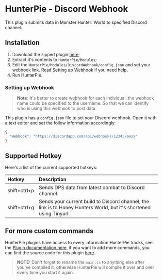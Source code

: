 # HunterPie - Discord Webhook

This plugin submits data in Monster Hunter: World to specified Discord channel.

## Installation

1. Download the zipped plugin [here](https://cdn.discordapp.com/attachments/652762250746265600/756763311470542948/DiscordWebhook.zip);
2. Extract it's contents to `HunterPie/Modules`;
3. Edit the `HunterPie/Modules/DiscordWebhook/config.json` and set your webhook link. Read [Setting up Webhook](#Setting-up-Webhook) if you need help.
4. Run HunterPie.

### Setting up Webhook

> **Note:** It's better to create webhook for each individual, the webhook name could be specified to the username. So that we can identify who is using this webhook to post data.

This plugin has a `config.json` file to set your Discord webhook. Open it with a text editor and set the follow information accordingly:

```js
{
  "Webhook": "https://discordapp.com/api/webhooks/12345/ooxx"          // This is your Discord webhook link
}
```

## Supported Hotkey

Here's a list of the current supported hotkeys:

Hotkey | Description
:-----------|:--------------------------
shift+ctrl+p | Sends DPS data from latest combat to Discord channel.
shift+ctrl+g | Sends your current build to Discord channel, the link is to Honey Hunters World, but it's shortened using Tinyurl.

## For more custom commands

HunterPie plugins have access to every information HunterPie tracks, see the [Plugin documentation here](https://docs.hunterpie.me/?p=Plugins/plugins.md), if you want to add more commands, you can find the source code for this plugin [here](https://github.com/acelan/HunterPie.Plugins/blob/master/DiscordWebhook/main.cs).

> **NOTE:** Don't forget to rename the `main.cs` to anything else after you've compiled it, otherwise HunterPie will compile it over and over every time you start it again.
